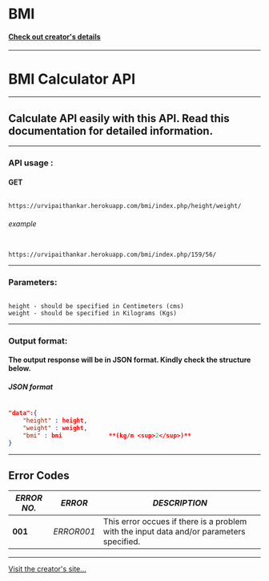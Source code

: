 # BMI

#### **[Check out creator's details](https://urvipaithankar.github.io)**

---

# BMI Calculator API

---

## Calculate API easily with this API. Read this documentation for detailed information.

---

### API usage : 
#### GET
```

https://urvipaithankar.herokuapp.com/bmi/index.php/height/weight/

```
###### example

```

https://urvipaithankar.herokuapp.com/bmi/index.php/159/56/

```

---

### Parameters:

```

height - should be specified in Centimeters (cms)
weight - should be specified in Kilograms (Kgs)

```

-----

### Output format:

#### The output response will be in JSON format. Kindly check the structure below.


##### JSON format

```json	

"data":{
	"height" : height,
	"weight" : weight,
	"bmi" : bmi             **(kg/m <sup>2</sup>)**
}

```

---

## Error Codes

 **_ERROR NO._** | **_ERROR_** | **_DESCRIPTION_**
-------------- | -------------- | ----------------
	**001**    | *ERROR001* | This error occues if there is a problem with the input data and/or parameters specified.
    
    
-----

[Visit the creator's site...](https://urvipaithankar.github.io)